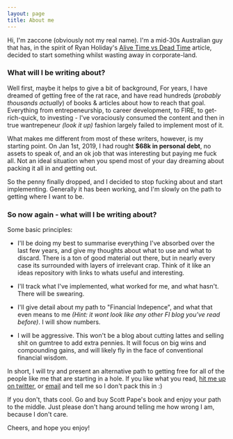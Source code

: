 ```yaml
---
layout: page
title: About me
---
```


Hi, I'm zaccone (obviously not my real name). I'm a mid-30s Australian guy that has, in the spirit of Ryan Holiday's [Alive Time vs Dead Time](https://humanparts.medium.com/will-you-choose-alive-time-or-dead-time-8d7b8ba212) article, decided to start something whilst wasting away in corporate-land.

### What will I be writing about?

Well first, maybe it helps to give a bit of background, For years, I have dreamed of getting free of the rat race, and have read hundreds (*probably thousands actually*) of books & articles about how to reach that goal. Everything from entrepeneurship, to career development, to FIRE, to get-rich-quick, to investing - I've voraciously consumed the content and then in true wantrepeneur *(look it up)* fashion largely failed to implement most of it.

What makes me different from most of these writers, however, is my starting point. On Jan 1st, 2019, I had rought **$68k in personal debt**, no assets to speak of, and an ok job that was interesting but paying me fuck all. Not an ideal situation when you spend most of your day dreaming about packing it all in and getting out. 

So the penny finally dropped, and I decided to stop fucking about and start implementing. Generally it has been working, and I'm slowly on the path to getting where I want to be.

### So now again - what will I be writing about?

Some basic principles:

* I'll be doing my best to summarise everything I've absorbed over the last few years, and give my thoughts about what to use and what to discard. There is a ton of good material out there, but in nearly every case its surrounded with layers of irrelevant crap. Think of it like an ideas repository with links to whats useful and interesting.

* I'll track what I've implemented, what worked for me, and what hasn't. There will be swearing.

* I'll give detail about my path to "Financial Indepence", and what that even means to me *(Hint: it wont look like any other FI blog you've read before)*. I will show numbers. 

* I will be aggressive. This won't be a blog about cutting lattes and selling shit on gumtree to add extra pennies. It will focus on big wins and compounding gains, and will likely fly in the face of conventional financial wisdom. 

In short, I will try and present an alternative path to getting free for all of the people like me that are starting in a hole. If you like what you read, [hit me up on twitter](https://twitter.com/intent/tweet?text=%40zacconeau), or [email](mailto:zacconeau@protonmail.com) and tell me so I don't pack this in :)

If you don't, thats cool. Go and buy Scott Pape's book and enjoy your path to the middle. Just please don't hang around telling me how wrong I am, because I don't care.

Cheers, and hope you enjoy!